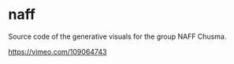 # naff


Source code of the generative visuals for the group  NAFF Chusma.

https://vimeo.com/109064743
